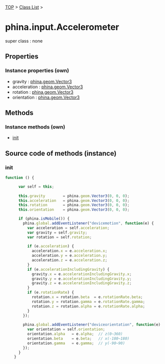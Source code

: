 [TOP](../../README.md) > [Class List](../class-list.md) >

# phina.input.Accelerometer

super class : none

## Properties


### Instance properties (own)

* gravity : [phina.geom.Vector3](phina.geom.Vector3.md)
* acceleration : [phina.geom.Vector3](phina.geom.Vector3.md)
* rotation : [phina.geom.Vector3](phina.geom.Vector3.md)
* orientation : [phina.geom.Vector3](phina.geom.Vector3.md)


## Methods


### Instance methods (own)

* [init](#instance_init)



## Source code of methods (instance)

### <a name="instance_init"></a>init
```javascript
function () {

      var self = this;
      
      this.gravity        = phina.geom.Vector3(0, 0, 0);
      this.acceleration   = phina.geom.Vector3(0, 0, 0);
      this.rotation       = phina.geom.Vector3(0, 0, 0);
      this.orientation    = phina.geom.Vector3(0, 0, 0);

      if (phina.isMobile()) {
        phina.global.addEventListener("devicemotion", function(e) {
          var acceleration = self.acceleration;
          var gravity = self.gravity;
          var rotation = self.rotation;
          
          if (e.acceleration) {
            acceleration.x = e.acceleration.x;
            acceleration.y = e.acceleration.y;
            acceleration.z = e.acceleration.z;
          }
          if (e.accelerationIncludingGravity) {
            gravity.x = e.accelerationIncludingGravity.x;
            gravity.y = e.accelerationIncludingGravity.y;
            gravity.z = e.accelerationIncludingGravity.z;
          }
          if (e.rotationRate) {
            rotation.x = rotation.beta  = e.rotationRate.beta;
            rotation.y = rotation.gamma = e.rotationRate.gamma;
            rotation.z = rotation.alpha = e.rotationRate.alpha;
          }
        });
        
        phina.global.addEventListener("deviceorientation", function(e) {
          var orientation = self.orientation;
          orientation.alpha   = e.alpha;  // z(0~360)
          orientation.beta    = e.beta;   // x(-180~180)
          orientation.gamma   = e.gamma;  // y(-90~90)
        });
      }
    }
```


